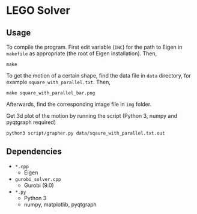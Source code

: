 LEGO Solver
============

Usage
-------
To compile the program. First edit variable (`INC`) for the path to Eigen in `makefile` as appropriate (the root of Eigen installation).
Then,
```
make
```
To get the motion of a certain shape, find the data file in `data` directory, for example `square_with_parallel.txt`. Then,
```
make square_with_parallel_bar.png
```
Afterwards, find the corresponding image file in `img` folder.

Get 3d plot of the motion by running the script (Python 3, numpy and pyqtgraph required)
```
python3 script/grapher.py data/sqaure_with_parallel.txt.out
```

Dependencies
------------
- `*.cpp`
  - Eigen
- `gurobi_solver.cpp`
  - Gurobi (9.0)
- `*.py`
  - Python 3
  - numpy, matplotlib, pyqtgraph